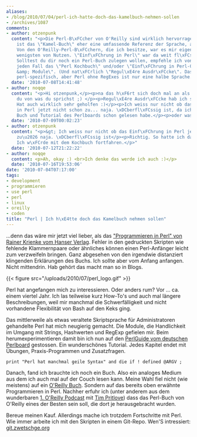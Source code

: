 ```yaml
---
aliases:
- /blog/2010/07/04/perl-ich-hatte-doch-das-kamelbuch-nehmen-sollen
- /archives/1087
comments:
- author: otzenpunk
  content: "<p>Die Perl-B\xFCcher von O'Reilly sind wirklich hervorragend. Allerdings
    ist das \"Kamel-Buch\" eher eine umfassende Referenz der Sprache, als ein Einsteigerbuch.
    Von den O'Reilly-Perl-B\xFCchern, die ich besitze, war es mir eigentlich mit am
    wenigsten von Nutzen. \"Einf\xFChrung in Perl\" war da weit fl\xFCssiger zu lesen.
    Solltest du dir noch ein Perl-Buch zulegen wollen, empfehle ich von O'Reilly auf
    jeden Fall das \"Perl Kochbuch\" und/oder \"Einf\xFChrung in Perl-Objekte, Referenzen
    &amp; Module\". (Und nat\xFCrlich \"Regul\xE4re Ausdr\xFCcke\". Das ist zwar nicht
    perl-spezifisch, aber Perl ohne RegExes ist nur eine halbe Sprache.)</p>"
  date: '2010-07-08T14:41:48'
- author: noqqe
  content: "<p>Hi otzenpunk,</p><p>na das h\xF6rt sich doch mal an als w\xFCsstes
    du von was du sprichst ;) </p><p>Regul\xE4re Ausdr\xFCcke hab ich schon durch.
    Hat auch wirklich sehr geholfen :)</p><p>Ich weiss nur nicht ob das Einf\xFChrung
    in Perl jetzt nicht schon zu... naja. \xDCberfl\xFCssig ist, da ich das andere
    Buch und Tutorial des Perlboards schon gelesen habe.</p><p>oder was meinst du?</p>"
  date: '2010-07-09T00:02:23'
- author: otzenpunk
  content: "<p>&gt; Ich weiss nur nicht ob das Einf\xFChrung in Perl jetzt nicht schon
    zu\u2026 naja. \xDCberfl\xFCssig ist</p><p>Richtig. So hatte ich das auch gemeint.
    Ich w\xFCrde mit dem Kochbuch fortfahren.</p>"
  date: '2010-07-12T21:22:22'
- author: noqqe
  content: <p>Ah, okay :) <br>Ich denke das werde ich auch :)</p>
  date: '2010-07-16T19:53:06'
date: '2010-07-04T07:17:00'
tags:
- development
- programmieren
- use perl
- perl
- linux
- oreilly
- coden
title: "Perl | Ich h\xE4tte doch das Kamelbuch nehmen sollen"
---
```


...denn das wäre mir jetzt viel lieber, als das ["Programmieren in Perl" von Rainer Krienke vom Hanser Verlag](http://www.amazon.de/Programmieren-Perl-Rainer-Krienke/dp/3446220135/ref=pd_sim_b_17).
Fehler in den gedruckten Skripten wie fehlende Klammernpaare oder ähnliches
können einen Perl-Anfänger leicht zum verzweifeln bringen. Ganz abgesehen
von den irgendwie distanziert klingenden Erklärungen des Buchs. Ich sollte
aber vom Anfang anfangen. Nicht mittendrin. Hab gehört das macht man so in
Blogs.

{{< figure src="/uploads/2010/07/perl_logo.gif" >}}

Perl hat angefangen mich zu interessieren. Oder anders rum? Vor ... ca.
einem viertel Jahr. Ich las teilweise kurz How-To's und auch mal längere
Beschreibungen, weil mir manchmal die Schwerfälligkeit und nicht vorhandene
Flexibilität von Bash auf den Keks ging.

Das mittlerweile als etwas veraltete Skriptsprache für Administratoren
gehandelte Perl hat mich neugierig gemacht. Die Module, die Handlichkeit im
Umgang mit Strings, Hashwerten und RegExp gefielen mir. Beim
herumexperimentieren damit bin ich nun auf den [PerlGuide vom deutschen Perlboard](http://www.perlboard.de/perlguide/Inhalt.html) gestossen. Ein
wunderschönes Tutorial. Jedes Kapitel endet mit Übungen, Praxis-Programmen
und Zusatzfragen.

``` print "Perl hat manchmal geile Syntax" and die if ! defined @ARGV ; ```


Danach, fand ich brauchte ich noch ein Buch. Also ein analoges Medium aus
dem ich auch mal auf der Couch lesen kann. Meine Wahl fiel nicht (wie
meistens) auf ein [O'Reilly Buch](http://www.amazon.de/Programmieren-mit-Perl-Larry-Wall/dp/3897211440/ref=sr_1_5?ie=UTF8&s=books&qid=1278231152&sr=8-5).
Sondern auf das bereits oben erwähnte Programmieren in Perl. Nachher erfuhr
ich (unter anderem aus dem wunderbaren [1. O'Reilly Podcast](http://community.oreilly.de/blog/2010/06/25/kol001-das-oreilly-universum/)
mit [Tim Pritlove](http://tim.geekheim.de/)) dass das Perl-Buch von
O'Reilly eines der Besten sein soll, die dort je herausgebracht wurden.

Bereue meinen Kauf. Allerdings mache ich trotzdem Fortschritte mit Perl.
Wie immer arbeite ich mit den Skripten in einem Git-Repo. Wen'S
intressiert:
[git.zwetschge.org](http://git.zwetschge.org/?p=learning-perl.git;a=tree;h=671b98e403d952d9ed2730ac1221e867039127cc;hb=671b98e403d952d9ed2730ac1221e867039127cc)